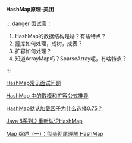 #### HashMap原理-美团
::: danger 面试官：

1. HashMap的数据结构是啥？有啥特点？
2. 撞库如何处理，成树，成表？
3. 扩容如何处理？
4. 知道ArrayMap吗？SparseArray呢，有啥特点？ 

:::

[HashMap常见面试问题](https://www.cnblogs.com/youzhibing/p/11833040.html)

[HashMap 中的取模和扩容公式推导](https://segmentfault.com/a/1190000039294622)

[HashMap默认加载因子为什么选择0.75？](https://www.cnblogs.com/aspirant/p/11470928.html)

[Java 8系列之重新认识HashMap](https://tech.meituan.com/2016/06/24/java-hashmap.html)

[Map 综述（一）：彻头彻尾理解 HashMap](https://blog.csdn.net/justloveyou_/article/details/62893086)

